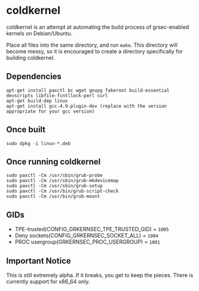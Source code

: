 coldkernel 
==========
coldkernel is an attempt at automating the build process of grsec-enabled kernels on Debian/Ubuntu. 

Place all files into the same directory, and run ```make```. This directory will become messy, so it is encouraged to create a directory specifically for building coldkernel. 

Dependencies
------------
```
apt-get install paxctl bc wget gnupg fakeroot build-essential devscripts libfile-fcntllock-perl curl
apt-get build-dep linux
apt-get install gcc-4.9-plugin-dev (replace with the version appropriate for your gcc version)
```

Once built
----------
```
sudo dpkg -i linux-*.deb
```

Once running coldkernel
---------------------------
```
sudo paxctl -Cm /usr/sbin/grub-probe
sudo paxctl -Cm /usr/sbin/grub-mkdevicemap
sudo paxctl -Cm /usr/sbin/grub-setup
sudo paxctl -Cm /usr/bin/grub-script-check
sudo paxctl -Cm /usr/bin/grub-mount
```

GIDs
----
* TPE-trusted(CONFIG_GRKERNSEC_TPE_TRUSTED_GID) = ```1005```
* Deny sockets(CONFIG_GRKERNSEC_SOCKET_ALL)  = ```1004```
* PROC usergroup(GRKERNSEC_PROC_USERGROUP) = ```1001```

Important Notice
-----------------
This is still extremely alpha. If it breaks, you get to keep the pieces. There is currently support for x86_64 only.

